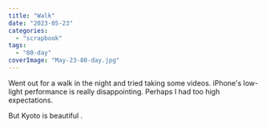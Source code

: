 ```yaml
---
title: "Walk"
date: "2023-05-23"
categories: 
  - "scrapbook"
tags: 
  - "80-day"
coverImage: "May-23-80-day.jpg"
---
```

<!--more-->

Went out for a walk in the night and tried taking some videos. iPhone's low-light performance is really disappointing. Perhaps I had too high expectations.

But Kyoto is beautiful .
